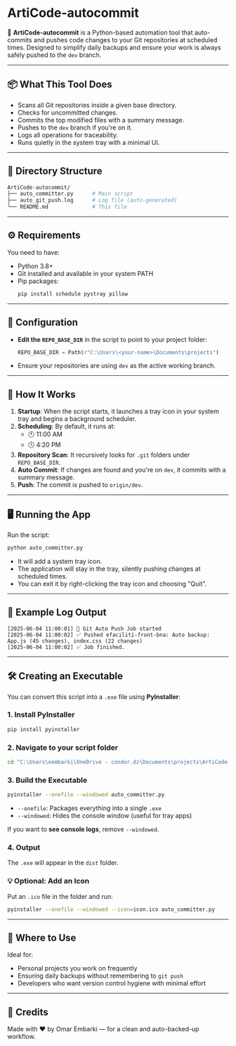 
# ArtiCode-autocommit

🧠 **ArtiCode-autocommit** is a Python-based automation tool that auto-commits and pushes code changes to your Git repositories at scheduled times. Designed to simplify daily backups and ensure your work is always safely pushed to the `dev` branch.

---

## 📦 What This Tool Does

- Scans all Git repositories inside a given base directory.
- Checks for uncommitted changes.
- Commits the top modified files with a summary message.
- Pushes to the `dev` branch if you're on it.
- Logs all operations for traceability.
- Runs quietly in the system tray with a minimal UI.

---

## 📁 Directory Structure

```bash
ArtiCode-autocommit/
├── auto_committer.py      # Main script
├── auto_git_push.log      # Log file (auto-generated)
└── README.md              # This file
```

---

## ⚙️ Requirements

You need to have:

- Python 3.8+
- Git installed and available in your system PATH
- Pip packages:
  ```bash
  pip install schedule pystray pillow
  ```

---

## 🔧 Configuration

- **Edit the `REPO_BASE_DIR`** in the script to point to your project folder:
  ```python
  REPO_BASE_DIR = Path(r"C:\Users\<your-name>\Documents\projects")
  ```
- Ensure your repositories are using `dev` as the active working branch.

---

## 🧠 How It Works

1. **Startup**: When the script starts, it launches a tray icon in your system tray and begins a background scheduler.
2. **Scheduling**: By default, it runs at:
   - 🕚 11:00 AM
   - 🕓 4:20 PM
3. **Repository Scan**: It recursively looks for `.git` folders under `REPO_BASE_DIR`.
4. **Auto Commit**: If changes are found and you're on `dev`, it commits with a summary message.
5. **Push**: The commit is pushed to `origin/dev`.

---

## 🖥️ Running the App

Run the script:

```bash
python auto_committer.py
```

- It will add a system tray icon.
- The application will stay in the tray, silently pushing changes at scheduled times.
- You can exit it by right-clicking the tray icon and choosing "Quit".

---

## 📝 Example Log Output

```
[2025-06-04 11:00:01] 🔁 Git Auto Push Job started
[2025-06-04 11:00:02] ✅ Pushed efaciliti-front-bna: Auto backup: App.js (45 changes), index.css (22 changes)
[2025-06-04 11:00:02] ✅ Job finished.
```

---

## 🛠️ Creating an Executable

You can convert this script into a `.exe` file using **PyInstaller**:

### 1. Install PyInstaller

```bash
pip install pyinstaller
```

### 2. Navigate to your script folder

```bash
cd "C:\Users\oembarki\OneDrive - condor.dz\Documents\projects\ArtiCode-autocommit"
```

### 3. Build the Executable

```bash
pyinstaller --onefile --windowed auto_committer.py
```

- `--onefile`: Packages everything into a single `.exe`
- `--windowed`: Hides the console window (useful for tray apps)

If you want to **see console logs**, remove `--windowed`.

### 4. Output

The `.exe` will appear in the `dist` folder.

### 💡 Optional: Add an Icon

Put an `.ico` file in the folder and run:

```bash
pyinstaller --onefile --windowed --icon=icon.ico auto_committer.py
```

---

## 📌 Where to Use

Ideal for:

- Personal projects you work on frequently
- Ensuring daily backups without remembering to `git push`
- Developers who want version control hygiene with minimal effort

---

## 🤖 Credits

Made with ❤️ by Omar Embarki — for a clean and auto-backed-up workflow.
